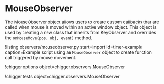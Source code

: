 # MouseObserver

The MouseObserver object allows users to create custom callbacks that are called when mouse is moved
within an active window object. This object is used by creating a new class that inherits
from KeyObserver and overrides the `onMouseMove(pos, obj, event)` method.

!listing observers/mouseobserver.py
         start=import
         id=timer-example
         caption=Example script using an `MouseObserver` object to create function call triggered by mouse movement.

!chigger options object=chigger.observers.MouseObserver

!chigger tests object=chigger.observers.MouseObserver
